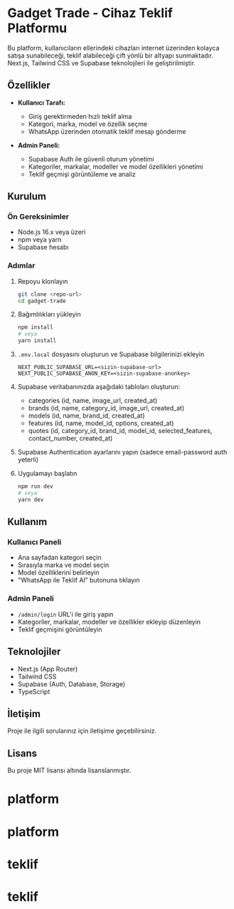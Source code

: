# Gadget Trade - Cihaz Teklif Platformu

Bu platform, kullanıcıların ellerindeki cihazları internet üzerinden kolayca satışa sunabileceği, teklif alabileceği çift yönlü bir altyapı sunmaktadır. Next.js, Tailwind CSS ve Supabase teknolojileri ile geliştirilmiştir.

## Özellikler

- **Kullanıcı Tarafı:**
  - Giriş gerektirmeden hızlı teklif alma
  - Kategori, marka, model ve özellik seçme
  - WhatsApp üzerinden otomatik teklif mesajı gönderme

- **Admin Paneli:**
  - Supabase Auth ile güvenli oturum yönetimi
  - Kategoriler, markalar, modeller ve model özellikleri yönetimi
  - Teklif geçmişi görüntüleme ve analiz

## Kurulum

### Ön Gereksinimler

- Node.js 16.x veya üzeri
- npm veya yarn
- Supabase hesabı

### Adımlar

1. Repoyu klonlayın
   ```bash
   git clone <repo-url>
   cd gadget-trade
   ```

2. Bağımlılıkları yükleyin
   ```bash
   npm install
   # veya
   yarn install
   ```

3. `.env.local` dosyasını oluşturun ve Supabase bilgilerinizi ekleyin
   ```
   NEXT_PUBLIC_SUPABASE_URL=<sizin-supabase-url>
   NEXT_PUBLIC_SUPABASE_ANON_KEY=<sizin-supabase-anonkey>
   ```

4. Supabase veritabanınızda aşağıdaki tabloları oluşturun:
   - categories (id, name, image_url, created_at)
   - brands (id, name, category_id, image_url, created_at)
   - models (id, name, brand_id, created_at)
   - features (id, name, model_id, options, created_at)
   - quotes (id, category_id, brand_id, model_id, selected_features, contact_number, created_at)

5. Supabase Authentication ayarlarını yapın (sadece email-password auth yeterli)

6. Uygulamayı başlatın
   ```bash
   npm run dev
   # veya
   yarn dev
   ```

## Kullanım

### Kullanıcı Paneli

- Ana sayfadan kategori seçin
- Sırasıyla marka ve model seçin
- Model özelliklerini belirleyin
- "WhatsApp ile Teklif Al" butonuna tıklayın

### Admin Paneli

- `/admin/login` URL'i ile giriş yapın
- Kategoriler, markalar, modeller ve özellikler ekleyip düzenleyin
- Teklif geçmişini görüntüleyin

## Teknolojiler

- Next.js (App Router)
- Tailwind CSS
- Supabase (Auth, Database, Storage)
- TypeScript

## İletişim

Proje ile ilgili sorularınız için iletişime geçebilirsiniz.

## Lisans

Bu proje MIT lisansı altında lisanslanmıştır.
# platform
# platform
# teklif
# teklif
